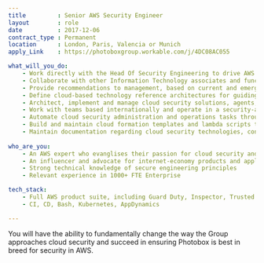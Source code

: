 ```yaml
---
title         : Senior AWS Security Engineer
layout        : role
date          : 2017-12-06
contract_type : Permanent
location      : London, Paris, Valencia or Munich
apply_Link    : https://photoboxgroup.workable.com/j/4DC08AC055

what_will_you_do:
    - Work directly with the Head Of Security Engineering to drive AWS strategy across multiple brands, leveraging open-source tooling
    - Collaborate with other Information Technology associates and functional business teams to build, deliver, and support, effective cloud security technology solutions aligned to global security strategy and compliance
    - Provide recommendations to management, based on current and emerging technologies, on methods to increase security, reduce costs, improve performance and availability, reduce administration time and incident response
    - Define cloud-based technology reference architectures for guiding the development of security as code building blocks
    - Architect, implement and manage cloud security solutions, agents, scanners and logging systems
    - Work with teams based internationally and operate in a security-as-a-service oriented environment
    - Automate cloud security administration and operations tasks through creation and maintenance of scripts and tools, including open-source
    - Build and maintain cloud formation templates and lambda scripts to automate and deploy security-related AWS resources; provide training, mentoring, and best practices to the security team and business
    - Maintain documentation regarding cloud security technologies, configuration and operating procedures
    
who_are_you:
    - An AWS expert who evanglises their passion for cloud security and cloud-first tech
    - An influencer and advocate for internet-economy products and applications
    - Strong technical knowledge of secure engineering principles
    - Relevant experience in 1000+ FTE Enterprise

tech_stack:
    - Full AWS product suite, including Guard Duty, Inspector, Trusted Advisor
    - CI, CD, Bash, Kubernetes, AppDynamics

---
```

You will have the ability to fundamentally change the way the Group approaches cloud security and succeed in ensuring Photobox is best in breed for security in AWS.
